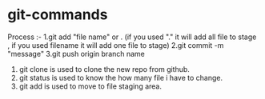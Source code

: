 # git-commands

Process :-
1.git add "file name" or . (if you used "." it will add all file to stage , if you used filename it will add one file to stage)
2.git commit -m "message"
3.git push origin branch name



1. git clone is used to clone the new repo from github.
1. git status is used to know the how many file i have to change.
1. git add is used to move to file staging area.